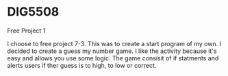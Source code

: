 # DIG5508
Free Project 1

I choose to free project 7-3. This was to create a start program of my own. I decided to create a guess my number game. I like the activity because it's easy and allows you use some logic. The game consisit of if statments and alerts users if ther guess is to high, to low or correct.
